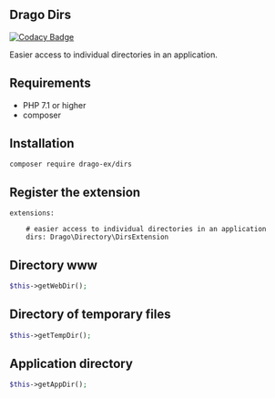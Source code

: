 ## Drago Dirs

[![Codacy Badge](https://api.codacy.com/project/badge/Grade/c4e704cb7bb04cdc83335fd17fefeb81)](https://www.codacy.com/app/accgit/dirs?utm_source=github.com&utm_medium=referral&utm_content=drago-ex/dirs&utm_campaign=badger)

Easier access to individual directories in an application.

## Requirements

- PHP 7.1 or higher
- composer

## Installation

```
composer require drago-ex/dirs
```

## Register the extension

```
extensions:

	# easier access to individual directories in an application
	dirs: Drago\Directory\DirsExtension
```

## Directory www

```php
$this->getWebDir();
```

## Directory of temporary files

```php
$this->getTempDir();
```

## Application directory

```php
$this->getAppDir();
```
